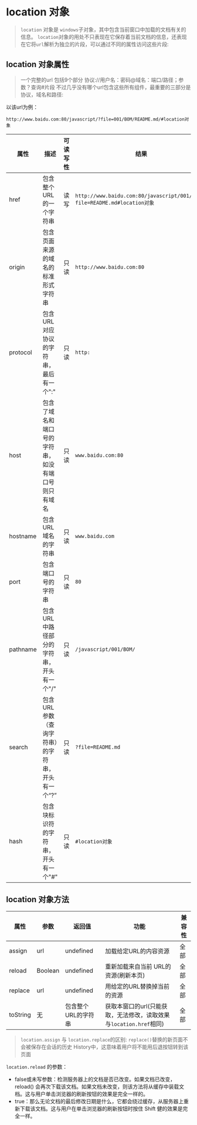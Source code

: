 # location 对象

> `location` 对象是 `windows`子对象，其中包含当前窗口中加载的文档有关的信息。 `location`对象的用处不只表现在它保存着当前文档的信息，还表现在它将`url`解析为独立的片段，可以通过不同的属性访问这些片段:

## location 对象属性

> 一个完整的url 包括9个部分 协议://用户名：密码@域名：端口/路径；参数？查询#片段 不过几乎没有哪个url包含这些所有组件，最重要的三部分是协议，域名和路径:

以该url为例：

```http
http://www.baidu.com:80/javascript/?file=001/BOM/README.md/#location对象
```

| 属性     | 描述                                               | 可读写性 | 结果                                                         |
| -------- | -------------------------------------------------- | -------- | ------------------------------------------------------------ |
| href     | 包含整个URL的一个字符串                            | 读写     | `http://www.baidu.com:80/javascript/001/BOM/?file=README.md#location对象` |
| origin   | 包含页面来源的域名的标准形式字符串                 | 只读     | `http://www.baidu.com:80`                                    |
| protocol | 包含URL对应协议的字符串，最后有一个":"             | 只读     | `http:`                                                      |
| host     | 包含了域名和端口号的字符串，如没有端口号则只有域名 | 只读     | `www.baidu.com:80`                                           |
| hostname | 包含URL域名的字符串                                | 只读     | `www.baidu.com`                                              |
| port     | 包含端口号的字符串                                 | 只读     | `80`                                                         |
| pathname | 包含URL中路径部分的字符串，开头有一个"/"           | 只读     | `/javascript/001/BOM/`                                       |
| search   | 包含URL参数（查询字符串）的字符串，开头有一个“?”   | 只读     | `?file=README.md`                                            |
| hash     | 包含块标识符的字符串，开头有一个"#"                | 只读     | `#location对象`                                              |

## location 对象方法

| 属性     | 参数    | 返回值              | 功能                                                         | 兼容性 |
| -------- | ------- | ------------------- | ------------------------------------------------------------ | ------ |
| assign   | url     | undefined           | 加载给定URL的内容资源                                        | 全部   |
| reload   | Boolean | undefined           | 重新加载来自当前 URL的资源(刷新本页)                         | 全部   |
| replace  | url     | undefined           | 用给定的URL替换掉当前的资源                                  | 全部   |
| toString | 无      | 包含整个URL的字符串 | 获取本窗口的url(只能获取，无法修改，读取效果与`location.href`相同) | 全部   |

> `location.assign` 与 `location.replace`的区别: `replace()`替换的新页面不会被保存在会话的历史 History中，这意味着用户将不能用后退按钮转到该页面

`location.reload` 的参数：

- false或未写参数：检测服务器上的文档是否已改变。如果文档已改变，reload() 会再次下载该文档。如果文档未改变，则该方法将从缓存中装载文档。这与用户单击浏览器的刷新按钮的效果是完全一样的。
- true：那么无论文档的最后修改日期是什么，它都会绕过缓存，从服务器上重新下载该文档。这与用户在单击浏览器的刷新按钮时按住 Shift 健的效果是完全一样。